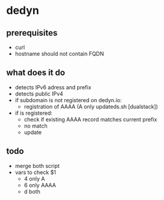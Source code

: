 # dedyn
## prerequisites
- curl
- hostname should not contain FQDN
## what does it do
- detects IPv6 adress and prefix
- detects public IPv4 
- if subdomain is not registered on dedyn.io:
  - registration of AAAA (A only updateds.sh [dualstack])
- if is registered:
  - check if existing AAAA record matches current prefix
  - no match
   - update
 
## todo
- merge both script
- vars to check $1
  - 4 only A
  - 6 only AAAA
  - d both
